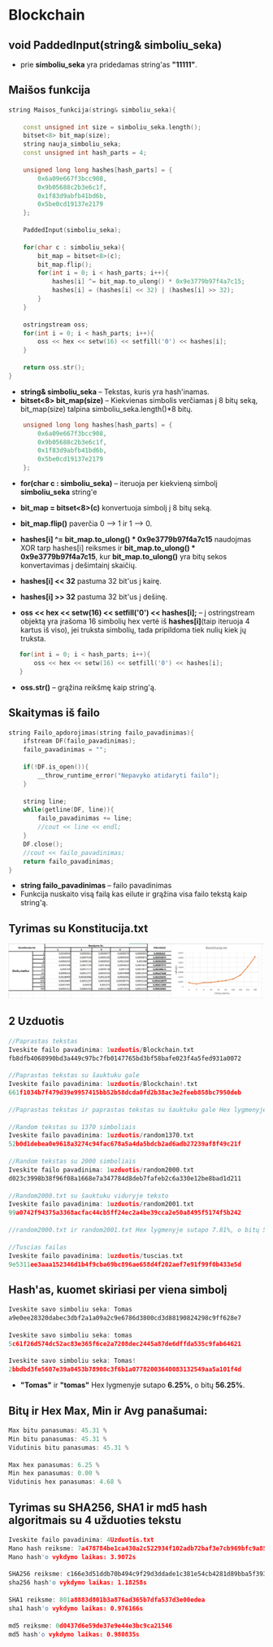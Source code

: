 # Blockchain

## void PaddedInput(string& simboliu_seka)
- prie **simboliu_seka** yra pridedamas string'as **"11111"**.

## Maišos funkcija
```cpp
string Maisos_funkcija(string& simboliu_seka){

    const unsigned int size = simboliu_seka.length();
    bitset<8> bit_map(size);
    string nauja_simboliu_seka;
    const unsigned int hash_parts = 4;

    unsigned long long hashes[hash_parts] = {
        0x6a09e667f3bcc908,
        0x9b05688c2b3e6c1f,
        0x1f83d9abfb41bd6b,
        0x5be0cd19137e2179
    };

    PaddedInput(simboliu_seka);

    for(char c : simboliu_seka){
        bit_map = bitset<8>(c);
        bit_map.flip();
        for(int i = 0; i < hash_parts; i++){
            hashes[i] ^= bit_map.to_ulong() * 0x9e3779b97f4a7c15;
            hashes[i] = (hashes[i] << 32) | (hashes[i] >> 32);
        }
    }

    ostringstream oss;
    for(int i = 0; i < hash_parts; i++){
        oss << hex << setw(16) << setfill('0') << hashes[i];
    }

    return oss.str();
}
```
- **string& simboliu_seka** – Tekstas, kuris yra hash'inamas.
- **bitset<8> bit_map(size)** – Kiekvienas simbolis verčiamas į 8 bitų seką, bit_map(size) talpina simboliu_seka.length()*8 bitų.
```cpp
    unsigned long long hashes[hash_parts] = {
        0x6a09e667f3bcc908,
        0x9b05688c2b3e6c1f,
        0x1f83d9abfb41bd6b,
        0x5be0cd19137e2179
    };
```
- **for(char c : simboliu_seka)** – iteruoja per kiekvieną simbolį **simboliu_seka** string'e

 - **bit_map = bitset<8>(c)** konvertuoja simbolį į 8 bitų seką.
 - **bit_map.flip()** paverčia 0 –> 1 ir 1 –> 0.
 - **hashes[i] ^= bit_map.to_ulong() * 0x9e3779b97f4a7c15** naudojmas XOR tarp hashes[i] reiksmes ir **bit_map.to_ulong() * 0x9e3779b97f4a7c15**, kur **bit_map.to_ulong()** yra bitų sekos konvertavimas į dešimtainį skaičių.
 - **hashes[i] << 32** pastuma 32  bit'us į kairę.
 - **hashes[i] >> 32** pastuma 32  bit'us į dešinę.
 - **oss << hex << setw(16) << setfill('0') << hashes[i];** – į ostringstream objektą yra įrašoma 16 simbolių hex vertė iš **hashes[i]**(taip iteruoja 4 kartus iš viso), jei truksta simbolių, tada pripildoma tiek nulių kiek jų truksta.
 ```cpp
    for(int i = 0; i < hash_parts; i++){
        oss << hex << setw(16) << setfill('0') << hashes[i];
    }
```
- **oss.str()** – grąžina reikšmę kaip string'ą.

## Skaitymas iš failo
```cpp
string Failo_apdorojimas(string failo_pavadinimas){
    ifstream DF(failo_pavadinimas);
    failo_pavadinimas = "";

    if(!DF.is_open()){
        __throw_runtime_error("Nepavyko atidaryti failo");
    }

    string line;
    while(getline(DF, line)){
        failo_pavadinimas += line;
        //cout << line << endl;
    }
    DF.close();
    //cout << failo_pavadinimas;
    return failo_pavadinimas;
}
```
- **string failo_pavadinimas** – failo pavadinimas
- Funkcija nuskaito visą failą kas eilute ir grąžina visa failo tekstą kaip string'ą.

## Tyrimas su Konstitucija.txt
![Konstitucijos Tyrimas](Tyrimas.png)

## 2 Uzduotis
```cpp
//Paprastas tekstas
Iveskite failo pavadinima: 1uzduotis/Blockchain.txt
fb8dfb4068990bd3a449c97bc7fb0147765bd3bf58bafe023f4a5fed931a0072

//Paprastas tekstas su šauktuku gale
Iveskite failo pavadinima: 1uzduotis/Blockchain!.txt
661f1034b7f479d39e9957415bb52b58dcda0fd2b38ac3e2feeb858bc7950deb

//Paprastas tekstas ir paprastas tekstas su šauktuku gale Hex lygmenyje sutapo 4.69%, o bitų 53.91%

//Random tekstas su 1370 simboliais
Iveskite failo pavadinima: 1uzduotis/random1370.txt
52b0d1debea0e9618a3274c94fac678a5a4da5bdcb2ad6adb27239af8f49c21f

//Random tekstas su 2000 simboliais
Iveskite failo pavadinima: 1uzduotis/random2000.txt
d023c3998b38f96f08a1668e7a347784d8deb7fafeb2c6a330e12be8bad1d211

//Random2000.txt su šauktuku viduryje teksto
Iveskite failo pavadinima: 1uzduotis/random2001.txt
99a0742f94375a3368acfac44cb5ff24ec2a4be39cca2e50a8495f5174f5b242

//random2000.txt ir random2001.txt Hex lygmenyje sutapo 7.81%, o bitų 53.91%

//Tuscias failas
Iveskite failo pavadinima: 1uzduotis/tuscias.txt
9e5311ee3aaa152346d1b4f9cba69bc896ae658d4f202aef7e91f99f0b433e5d
```

## Hash'as, kuomet skiriasi per viena simbolį
```cpp
Iveskite savo simboliu seka: Tomas
a9e0ee28320dabec3dbf2a1a09a2c9e6786d3800cd3d88190824298c9ff628e7

Iveskite savo simboliu seka: tomas
5c61f26d574dc52ac83e365f6ce2a7208dec2445a87de6dffda535c9fab64621

Iveskite savo simboliu seka: Tomas!
2bbdbd3fe5607e39a0453b78908c3f6b1a07782003640083132549aa5a101f4d
```
- **"Tomas"** ir **"tomas"** Hex lygmenyje sutapo **6.25%**, o bitų **56.25%**.

## Bitų ir Hex Max, Min ir Avg panašumai:
```cpp
Max bitu panasumas: 45.31 %
Min bitu panasumas: 45.31 %
Vidutinis bitu panasumas: 45.31 %

Max hex panasumas: 6.25 %
Min hex panasumas: 0.00 %
Vidutinis hex panasumas: 4.68 %
```

## Tyrimas su SHA256, SHA1 ir md5 hash algoritmais su 4 užduoties tekstu
```cpp
Iveskite failo pavadinima: 4Uzduotis.txt
Mano hash reiksme: 7a478784be1ca430a2c522934f102adb72baf3e7cb969bfc9a856ff58ff58f4e
Mano hash'o vykdymo laikas: 3.9072s

SHA256 reiksme: c166e3d51ddb70b494c9f29d3ddade1c381e54cb4281d89bba5f3935962f614b
sha256 hash'o vykdymo laikas: 1.18258s

SHA1 reiksme: 801a8883d801b3a876ad365b7dfa537d3e00edea
sha1 hash'o vykdymo laikas: 0.976166s

md5 reiksme: 0d0437d6e59de37e9e44e3bc9ca21546
md5 hash'o vykdymo laikas: 0.980835s
```

